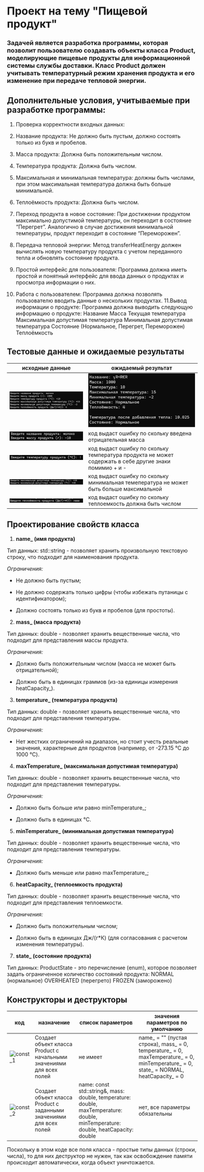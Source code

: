 # Проект на тему "Пищевой продукт"
### Задачей является разработка программы, которая позволит пользователю создавать объекты класса Product, моделирующие пищевые продукты для информационной системы службы доставки. Класс Product должен учитывать температурный режим хранения продукта и его изменение при передаче тепловой энергии.

## Дополнительные условия, учитываемые при разработке программы:

1. Проверка корректности входных данных:
   
3. Название продукта: Не должно быть пустым, должно состоять только из букв и пробелов.
4. Масса продукта: Должна быть положительным числом.
5. Температура продукта: Должна быть числом.
6. Максимальная и минимальная температура: должны быть числами, при этом максимальная температура должна быть больше минимальной.
7. Теплоёмкость продукта: Должна быть числом.
8. Переход продукта в новое состояние: При достижении продуктом максимально допустимой температуры, он переходит в состояние “Перегрет”. Аналогично в случае достижения минимальной температуры, продукт переходит в состояние “Переморожен”.
9. Передача тепловой энергии: Метод transferHeatEnergy должен вычислять новую температуру продукта с учетом переданного тепла и обновлять состояние продукта.
10. Простой интерфейс для пользователя: Программа должна иметь простой и понятный интерфейс для ввода данных о продуктах и просмотра информации о них.
11. Работа с пользователем: Программа должна позволять пользователю вводить данные о нескольких продуктах.
11.Вывод информации о продукте: Программа должна выводить следующую информацию о продукте:
Название
Масса
Текущая температура
Максимальная допустимая температура
Минимальная допустимая температура
Состояние (Нормальное, Перегрет, Переморожен)
Теплоёмкость

## Тестовые данные и ожидаемые результаты
|исходные данные|ожидаемый результат|
|---------------|--------------------|
|![test1_1](./pictures/тест1.jpg)|![test1_2](./pictures/тест1_2.jpg)|
|![test2](./pictures/тест2.jpg)|код выдаст ошибку по скольку введена отрицательная масса|
|![test3](./pictures/тест3.jpg)|код выдаст ошибку по скольку температура продукта не может содержать в себе другие знаки помимио + и -|
|![test4](./pictures/тест4.jpg)|код выдаст ошибку по скольку минимальная темепература не может быть больше максимальной|
|![test5](./pictures/тест5.jpg)|код выдаст ошибку по скольку теплоемкость должна быть числом|

## Проектирование свойств класса

1. **name_ (имя продукта)**

Тип данных: std::string - позволяет хранить произвольную текстовую строку, что подходит для наименования продукта.

*Ограничения:*

- Не должно быть пустым;

- Не должно содержать только цифры (чтобы избежать путаницы с идентификатором);

- Должно состоять только из букв и пробелов (для простоты).

2. **mass_ (масса продукта)**

Тип данных: double - позволяет хранить вещественные числа, что подходит для представления массы продукта.

*Ограничения:*

- Должно быть положительным числом (масса не может быть отрицательной);

- Должно быть в единицах граммов (из-за единицы измерения heatCapacity_).

3. **temperature_ (температура продукта)**

Тип данных: double - позволяет хранить вещественные числа, что подходит для представления температуры.

*Ограничения:*

- Нет жестких ограничений на диапазон, но стоит учесть реальные значения, характерные для продуктов (например, от -273.15 °C до 1000 °C).

4. **maxTemperature_ (максимальная допустимая температура)**

Тип данных: double - позволяет хранить вещественные числа, что подходит для представления температуры.

*Ограничения:*

- Должно быть больше или равно minTemperature_;

- Должно быть в единицах °C.

5. **minTemperature_ (минимальная допустимая температура)**

Тип данных: double - позволяет хранить вещественные числа, что подходит для представления температуры.

*Ограничения:*

- Должно быть меньше или равно maxTemperature_;


6. **heatCapacity_ (теплоемкость продукта)**

Тип данных: double - позволяет хранить вещественные числа, что подходит для представления теплоемкости.

*Ограничения:*

- Должно быть положительным числом;

- Должно быть в единицах Дж/(г*К) (для согласования с расчетом изменения температуры).

7. **state_ (состояние продукта)**

Тип данных: ProductState - это перечисление (enum), которое позволяет задать ограниченное количество состояний продукта:
NORMAL (нормальное)
OVERHEATED (перегрето)
FROZEN (заморожено)

## Конструкторы и деструкторы

|код|назначение|список параметров|значения параметров по умолчанию|
|---------------|--------------------|---------------|--------------------|
|![const_1](./pictures/const1.jpg)|Создает объект класса Product с начальными значениями для всех полей|не имеет|name_ = "" (пустая строка), mass_ = 0, temperature_ = 0, maxTemperature_ = 0, minTemperature_ = 0, state_ = NORMAL, heatCapacity_ = 0|
|![const_2](./pictures/const2.jpg)|Создает объект класса Product с заданными значениями для всех полей|name: const std::string&, mass: double, temperature: double, maxTemperature: double, minTemperature: double, heatCapacity: double|нет, все параметры обязательны|

  Поскольку в этом коде все поля класса - простые типы данных (строки, числа), то для них деструктор не нужен, так как освобождение памяти происходит автоматически, когда объект уничтожается.
